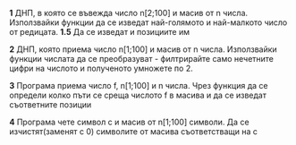 **1**
ДНП, в която се въвежда число n[2;100] и масив от n числа. Използвайки функции да се изведат най-голямото и най-малкото число от редицата.
**1.5**
Да се изведат и позициите им

**2**
ДНП, която приема число n[1;100] и масив от n числа. Използвайки функции числата да се преобразуват - филтрирайте само нечетните цифри на числото и полученото умножете по 2.

**3**
Програма приема число f, n[1;100]  и n числа. Чрез функция да се определи колко пъти се среща числото f в масива и да се изведат съответните позиции

**4**
Програма чете символ c и масив от n[1;100] символи. Да се изчистят(заменят с 0) символите от масива съответстващи на с
